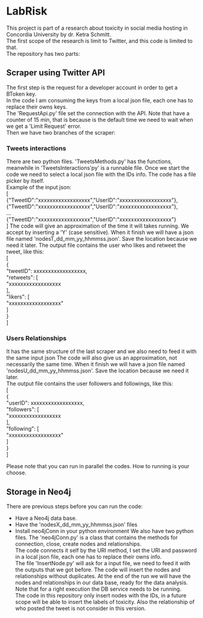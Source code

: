 # LabRisk
This project is part of a research about toxicity in social media hosting in Concordia University by dr. Ketra Schmitt.\
The first scope of the research is limit to Twitter, and this code is limited to that.\
The repository has two parts:
## Scraper using Twitter API
The first step is the request for a developer account in order to get a BToken key.\
In the code I am consuming the keys from a local json file, each one has to replace their owns keys.\
The 'RequestApi.py' file set the connection with the API. Note that have a counter of 15 min, that is because is the default time we need to wait when we get a 'Limit Request' error.\
Then we have two branches of the scraper:
### Tweets interactions
There are two python files. 'TweetsMethods.py' has the functions, meanwhile in 'TweetsInteractions'py' is a runnable file. Once we start the code we need to select a local json file with the IDs info. The code has a file picker by itself.\
Example of the input json:\
[\
{"TweetID":"xxxxxxxxxxxxxxxxxx","UserID":"xxxxxxxxxxxxxxxxxx"},\
{"TweetID":"xxxxxxxxxxxxxxxxxx","UserID":"xxxxxxxxxxxxxxxxxx"},\
...\
{"TweetID":"xxxxxxxxxxxxxxxxxx","UserID":"xxxxxxxxxxxxxxxxxx"}\
]
The code will give an approximation of the time it will takes running. We accept by inserting a 'Y' (case sensitive). When it finish we will have a json file named 'nodesT_dd_mm_yy_hhmmss.json'. Save the location because we need it later.
The output file contains the user who likes and retweet the tweet, like this:\
[\
{\
    "tweetID": xxxxxxxxxxxxxxxxxx,\
    "retweets": [\
        "xxxxxxxxxxxxxxxxxx\
    ],\
    "likers": [\
        "xxxxxxxxxxxxxxxxxx"\
    ]\
}\
]
### Users Relationships
It has the same structure of the last scraper and we also need to feed it with the same input json
The code will also give us an approximation, not necessarily the same time.
When it finish we will have a json file named 'nodesU_dd_mm_yy_hhmmss.json'. Save the location because we need it later.\
The output file contains the user followers and followings, like this:\
[\
{\
    "userID": xxxxxxxxxxxxxxxxxx,\
    "followers": [\
        "xxxxxxxxxxxxxxxxxx\
    ],\
    "following": [\
        "xxxxxxxxxxxxxxxxxx"\
    ]\
}\
]

Please note that you can run in parallel the codes. How to running is your choose.
## Storage in Neo4j
There are previous steps before you can run the code:
- Have a Neo4j data base.
- Have the 'nodesX_dd_mm_yy_hhmmss.json' files
- Install neo4jConn in your python environment
We also have two python files. The 'neo4jConn.py' is a class that contains the methods for connection, close, create nodes and relationships.\
The code connects it self by the URI method, I set the URI and password in a local json file, each one has to replace their owns info.\
The file 'InsertNode.py' will ask for a input file, we need to feed it with the outputs that we got before.
The code will insert the nodes and relationships without duplicates. At the end of the run we will have the nodes and relationships in our data base, ready for the data analysis.\
Note that for a right execution the DB service needs to be running.\
The code in this repository only insert nodes with the IDs, in a future scope will be able to insert the labels of toxicity. Also the relationship of who posted the tweet is not consider in this version.